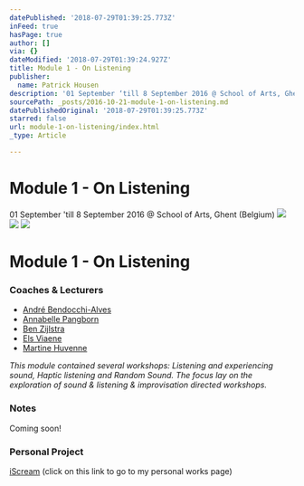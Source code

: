 ```yaml
---
datePublished: '2018-07-29T01:39:25.773Z'
inFeed: true
hasPage: true
author: []
via: {}
dateModified: '2018-07-29T01:39:24.927Z'
title: Module 1 - On Listening
publisher:
  name: Patrick Housen
description: '01 September ‘till 8 September 2016 @ School of Arts, Ghent (Belgium)'
sourcePath: _posts/2016-10-21-module-1-on-listening.md
datePublishedOriginal: '2018-07-29T01:39:25.773Z'
starred: false
url: module-1-on-listening/index.html
_type: Article

---
```

# Module 1 - On Listening

01 September 'till 8 September 2016 @ School of Arts, Ghent (Belgium)
![](https://the-grid-user-content.s3-us-west-2.amazonaws.com/b0a66485-7964-420c-8c5a-c9de562cd81f.jpg)
![](https://the-grid-user-content.s3-us-west-2.amazonaws.com/83c505d4-ccf1-4381-a908-c4f92d8b83da.jpg)
![](https://the-grid-user-content.s3-us-west-2.amazonaws.com/2ac7b230-8a2a-48e5-ac7d-942412c1cc5a.jpg)

# Module 1 - On Listening

### Coaches & Lecturers

* [André Bendocchi-Alves][0]
* [Annabelle Pangborn][1]
* [Ben Zijlstra][2]
* [Els Viaene][3]
* [Martine Huvenne][4]

_This module contained several workshops: Listening and experiencing sound, Haptic listening and Random Sound. The focus lay on the exploration of sound & listening & improvisation directed workshops._

### Notes

Coming soon!

### Personal Project

[iScream][5] (click on this link to go to my personal works page)

[0]: http://www.emasound.org/emas/andre-bendocchi-alves/
[1]: http://www.emasound.org/emas/annabelle-pangborn/
[2]: http://www.emasound.org/emas/ben-zijlstra/
[3]: http://www.emasound.org/emas/els-viaene-3/
[4]: http://www.emasound.org/emas/prof-martine-huvenne/
[5]: http://internal/ "Personal Project Module 1"